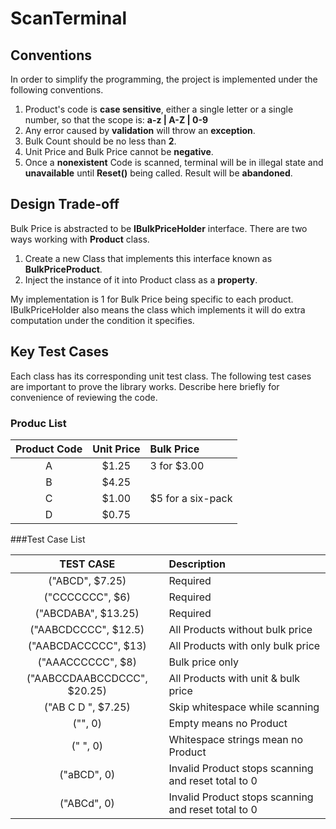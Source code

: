 # ScanTerminal
## Conventions
In order to simplify the programming, the project is implemented under the following conventions.

1. Product's code is **case sensitive**, either a single letter or a single number, so that the scope is: **a-z | A-Z | 0-9**
2. Any error caused by **validation** will throw an **exception**.
3. Bulk Count should be no less than **2**.
4. Unit Price and Bulk Price cannot be **negative**.
5. Once a **nonexistent** Code is scanned, terminal will be in illegal state and **unavailable** until **Reset()** being called. Result will be **abandoned**.

## Design Trade-off
Bulk Price is abstracted to be **IBulkPriceHolder** interface. There are two ways working with **Product** class.

1. Create a new Class that implements this interface known as **BulkPriceProduct**.
2. Inject the instance of it into Product class as a **property**.

My implementation is 1 for Bulk Price being specific to each product. IBulkPriceHolder also means the class which implements it will do extra computation under the condition it specifies.

## Key Test Cases
Each class has its corresponding unit test class. The following test cases are important to prove the library works.
Describe here briefly for convenience of reviewing the code.

### Produc List

| Product Code  | Unit Price  | Bulk Price |
|:-------------: |:---------------:| :-------------|
| A              | $1.25           |   3 for $3.00 |
| B              | $4.25           |               |
| C              | $1.00           |$5 for a six-pack|
| D              | $0.75           |               |

###Test Case List

| TEST CASE  | Description |
|:-------------: |:---------------|
| ("ABCD", $7.25)| Required        | 
| ("CCCCCCC", $6)| Required        | 
| ("ABCDABA", $13.25)| Required           |
| ("AABCDCCCC", $12.5)| All Products without bulk price|
|("AABCDACCCCC", $13)| All Products with only bulk price|
|("AAACCCCCC", $8)| Bulk price only|
|("AABCCDAABCCDCCC", $20.25)|All Products with unit & bulk price|
|("AB C  D  ", $7.25)|Skip whitespace while scanning|
|("", 0)|Empty means no Product|
|("   ", 0)|Whitespace strings mean no Product|
|("aBCD", 0)|Invalid Product stops scanning and reset total to 0|
|("ABCd", 0)|Invalid Product stops scanning and reset total to 0|


        